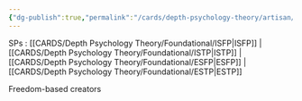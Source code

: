 ```yaml
---
{"dg-publish":true,"permalink":"/cards/depth-psychology-theory/artisan/","created":"2023-01-12T14:31:57.865+01:00","updated":"2023-04-27T21:48:45.122+02:00"}
---
```



SPs : [[CARDS/Depth Psychology Theory/Foundational/ISFP\|ISFP]] | [[CARDS/Depth Psychology Theory/Foundational/ISTP\|ISTP]] | [[CARDS/Depth Psychology Theory/Foundational/ESFP\|ESFP]] | [[CARDS/Depth Psychology Theory/Foundational/ESTP\|ESTP]] 

Freedom-based creators
